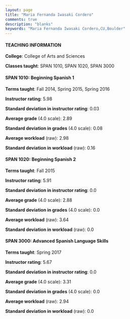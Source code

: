 ```yaml
---
layout: page
title: "Maria Fernanda Iwasaki Cordero" 
comments: true
description: "blanks"
keywords: "Maria Fernanda Iwasaki Cordero,CU,Boulder"
---
```

<head>
<script src="https://ajax.googleapis.com/ajax/libs/jquery/2.1.3/jquery.min.js"></script>
<script src="https://dl.dropboxusercontent.com/s/pc42nxpaw1ea4o9/highcharts.js?dl=0"></script>
<!-- <script src="../assets/js/highcharts.js"></script> -->
<style type="text/css">@font-face {
	font-family: "Bebas Neue";
	src: url(https://www.filehosting.org/file/details/544349/BebasNeue Regular.otf) format("opentype");
	}
	h1.Bebas { 
		font-family: "Bebas Neue", Verdana, Tahoma;
	}
</style>
</head>
	   
#### TEACHING INFORMATION

**College**: College of Arts and Sciences

**Classes taught**: SPAN 1010, SPAN 1020, SPAN 3000

#### SPAN 1010: Beginning Spanish 1

**Terms taught**: Fall 2014, Spring 2015, Spring 2016

**Instructor rating**: 5.98

**Standard deviation in instructor rating**: 0.03

**Average grade** (4.0 scale): 2.89

**Standard deviation in grades** (4.0 scale): 0.08

**Average workload** (raw): 2.98

**Standard deviation in workload** (raw): 0.16

#### SPAN 1020: Beginning Spanish 2

**Terms taught**: Fall 2015

**Instructor rating**: 5.91

**Standard deviation in instructor rating**: 0.0

**Average grade** (4.0 scale): 2.88

**Standard deviation in grades** (4.0 scale): 0.0

**Average workload** (raw): 3.64

**Standard deviation in workload** (raw): 0.0

#### SPAN 3000: Advanced Spanish Language Skills

**Terms taught**: Spring 2017

**Instructor rating**: 5.67

**Standard deviation in instructor rating**: 0.0

**Average grade** (4.0 scale): 3.31

**Standard deviation in grades** (4.0 scale): 0.0

**Average workload** (raw): 2.94

**Standard deviation in workload** (raw): 0.0

